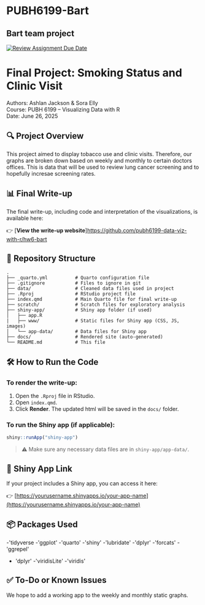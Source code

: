 # PUBH6199-Bart
## Bart team project

[![Review Assignment Due Date](https://classroom.github.com/assets/deadline-readme-button-22041afd0340ce965d47ae6ef1cefeee28c7c493a6346c4f15d667ab976d596c.svg)](https://classroom.github.com/a/2V1dzZDL)
# Final Project: Smoking Status and Clinic Visit

Authors: Ashlan Jackson & Sora Elly  
Course: PUBH 6199 – Visualizing Data with R  
Date: June 26, 2025

## 🔍 Project Overview

This project aimed to display tobacco use and clinic visits. Therefore, our graphs are broken down based on weekly and monthly 
to certain doctors offices. This is data that will be used to review lung cancer screening and to hopefully incresae screening rates. 
## 📊 Final Write-up

The final write-up, including code and interpretation of the visualizations, is available here:

👉 [**View the write-up website**]https://github.com/pubh6199-data-viz-with-r/hw6-bart

## 📂 Repository Structure

```plaintext
.
├── _quarto.yml          # Quarto configuration file
├── .gitignore           # Files to ignore in git
├── data/                # Cleaned data files used in project
├── .Rproj               # RStudio project file
├── index.qmd            # Main Quarto file for final write-up
├── scratch/             # Scratch files for exploratory analysis         
├── shiny-app/           # Shiny app folder (if used)
│   ├── app.R
|   ├── www/             # Static files for Shiny app (CSS, JS, images)
│   └── app-data/        # Data files for Shiny app
├── docs/                # Rendered site (auto-generated)
└── README.md            # This file
```

## 🛠 How to Run the Code

### To render the write-up:

1. Open the `.Rproj` file in RStudio.
2. Open `index.qmd`.
3. Click **Render**. The updated html will be saved in the `docs/` folder.

### To run the Shiny app (if applicable):

```r
shiny::runApp("shiny-app")
```

> ⚠️ Make sure any necessary data files are in `shiny-app/app-data/`.

## 🔗 Shiny App Link

If your project includes a Shiny app, you can access it here:

👉 [https://yourusername.shinyapps.io/your-app-name](https://yourusername.shinyapps.io/your-app-name)

## 📦 Packages Used

-'tidyverse
-'ggplot'
-'quarto'
-'shiny' 
-'lubridate'
-'dplyr'
-'forcats'
-'ggrepel'
- 'dplyr'
-'viridisLite'
 -'viridis'



## ✅ To-Do or Known Issues

We hope to add a working app to the weekly and monthly static graphs.
